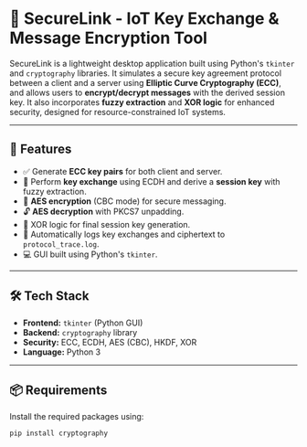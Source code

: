 # 🔐 SecureLink - IoT Key Exchange & Message Encryption Tool

SecureLink is a lightweight desktop application built using Python's `tkinter` and `cryptography` libraries. It simulates a secure key agreement protocol between a client and a server using **Elliptic Curve Cryptography (ECC)**, and allows users to **encrypt/decrypt messages** with the derived session key. It also incorporates **fuzzy extraction** and **XOR logic** for enhanced security, designed for resource-constrained IoT systems.

---

## 🚀 Features

- ✅ Generate **ECC key pairs** for both client and server.
- 🔁 Perform **key exchange** using ECDH and derive a **session key** with fuzzy extraction.
- 🔐 **AES encryption** (CBC mode) for secure messaging.
- 🔓 **AES decryption** with PKCS7 unpadding.
- 🧠 XOR logic for final session key generation.
- 📜 Automatically logs key exchanges and ciphertext to `protocol_trace.log`.
- 💻 GUI built using Python's `tkinter`.

---

## 🛠️ Tech Stack

- **Frontend:** `tkinter` (Python GUI)
- **Backend:** `cryptography` library
- **Security:** ECC, ECDH, AES (CBC), HKDF, XOR
- **Language:** Python 3

---

## 📦 Requirements

Install the required packages using:

```bash
pip install cryptography
